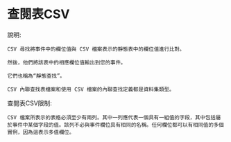 查閱表CSV
===
說明:

    CSV 尋找將事件中的欄位值與 CSV 檔案表示的靜態表中的欄位值進行比對。

    然後，他們將該表中的相應欄位值輸出到您的事件。

    它們也稱為“靜態查找”。 

    CSV 內聯查找表檔案和使用 CSV 檔案的內聯查找定義都是資料集類型。

查閱表CSV限制:

    CSV 檔案所表示的表格必須至少有兩列。其中一列應代表一個具有一組值的字段，其中包括屬於事件中某個字段的值。該列不必與事件欄位具有相同的名稱。任何欄位都可以有相同值的多個實例，因為這表示多值欄位。    
